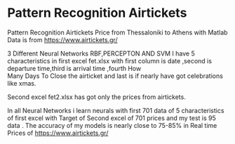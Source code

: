 # Pattern Recognition Airtickets
 Pattern Recognition Airtickets Price from Thessaloniki to Athens with Matlab
 Data is from  https://www.airtickets.gr/
 
 3 Different Neural Networks RBF,PERCEPTON AND SVM 
 I have 5 characteristics in first excel fet.xlsx with first column is date ,second is departure time,third is arrival time ,fourth How   
 Many Days To Close the airticket and last is if nearly have got celebrations like xmas.
 
 Second excel fet2.xlsx has got only the prices from airtickets.
 
 In all Neural Networks i learn neurals with first 701 data of 5 characteristics of first excel with Target of Second excel of 701 prices
 and my test is 95 data . The accuracy of my models is nearly close to 75-85% in Real time Prices of https://www.airtickets.gr/ 
 
